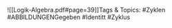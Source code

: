 
![[Logik-Algebra.pdf#page=39]]Tags & Topics:
   #Zyklen
   #ABBILDUNGENGegeben
   #Identitt
   #Zyklus